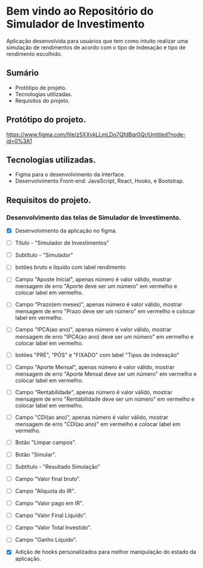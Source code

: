 # Bem vindo ao Repositório do Simulador de Investimento
Aplicação desenvolvida para usuários que tem como intuito realizar uma simulação de rendimentos de acordo com o tipo de indexação e tipo de rendimento escolhido.
## Sumário
* Protótipo de projeto.
* Tecnologias utilizadas.
* Requisitos do projeto.

## Protótipo do projeto.
https://www.figma.com/file/z5XXvkLLmLDo7QfdBqr0Qr/Untitled?node-id=0%3A1

## Tecnologias utilizadas.
- Figma para o desenvolvimento da interface.
- Desenvolvimento Front-end: JavaScript, React, Hooks, e Bootstrap.

## Requisitos do projeto.
### Desenvolvimento das telas de Simulador de Investimento.
- [x] Desenvolvimento da aplicação no figma.
- [ ] Título - "Simulador de Investimentos"
- [ ] Subtítulo - "Simulador"
- [ ] botões bruto e líquido com label rendimento
- [ ] Campo "Aposte Inicial", apenas número é valor válido, mostrar mensagem de erro "Aporte deve ser um número" em vermelho e colocar label em vermelho.
- [ ] Campo "Prazo(em meses)", apenas número é valor válido, mostrar mensagem de erro "Prazo deve ser um número" em vermelho e colocar label em vermelho.
- [ ] Campo "IPCA(ao ano)", apenas número é valor válido, mostrar mensagem de erro "IPCA(ao ano) deve ser um número" em vermelho e colocar label em vermelho.
- [ ] botões "PRÉ", "PÓS" e  "FIXADO" com label "Tipos de indexação"
- [ ] Campo "Aporte Mensal", apenas número é valor válido, mostrar mensagem de erro "Aporte Mensal deve ser um número" em vermelho e colocar label em vermelho.
- [ ] Campo "Rentabilidade", apenas número é valor válido, mostrar mensagem de erro "Rentabilidade deve ser um número" em vermelho e colocar label em vermelho.
- [ ] Campo "CDI(ao ano)", apenas número é valor válido, mostrar mensagem de erro "CDI(ao ano)" em vermelho e colocar label em vermelho.
- [ ] Botão "Limpar campos".
- [ ] Botão "Simular".
- [ ] Subtítulo - "Resultado Simulação"
- [ ] Campo "Valor final bruto".
- [ ] Campo "Alíquota do IR".
- [ ] Campo "Valor pago em IR".
- [ ] Campo "Valor Final Líquido".
- [ ] Campo "Valor Total Investido".
- [ ] Campo "Ganho Líquido".
- [x] Adição de hooks personalizados para melhor manipulação do estado da aplicação.

  
